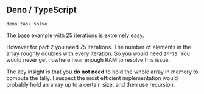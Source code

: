 ## Deno / TypeScript

```
deno task solve
```

The base example with 25 iterations is extremely easy.

However for part 2 you need 75 iterations. The number of elements in the array roughly doubles with every iteration. So you would need `2**75`. You would never get nowhere near enough RAM to resolve this issue. 

The key insight is that you **do not need** to hold the whole array in memory to compute the tally. I suspect the most efficient implementation would probably hold an array up to a certain size, and then use recursion. 

